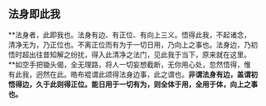 ##  法身即此我

**法身者，此即我也。法身有边、有正位、有向上三义。悟得此我，不起诸念，清净无为，乃正位也。不离正位而有为于一切日用，乃向上之事也。法身边，乃初悟时超出往昔知解之纷扰，得入此清净之法门，见此我于当下，原来就在这里。**如空手把锄头偈，全无理路，将人一切妄想截断，无你用心处，忽然悟得，惟有此我，迥然在此。皓布裩谓此颂得法身边事，此之谓也。**非谓法身有边，盖谓初悟得边，久于此则得正位。能日用于一切有为，则全体于用，全用于体，向上之事也。**
